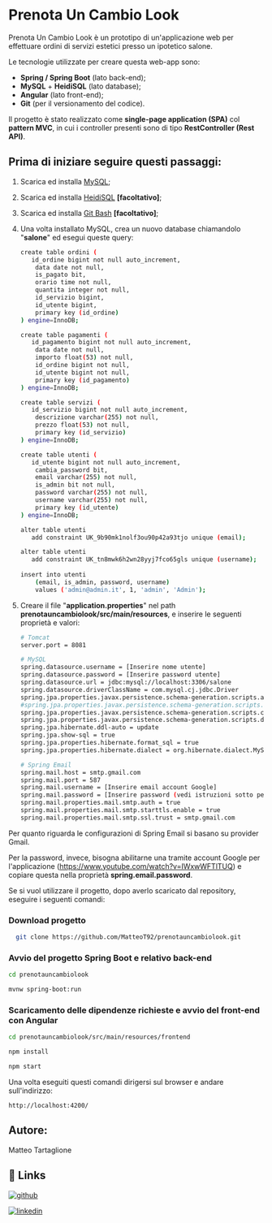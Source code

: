 # Prenota Un Cambio Look

Prenota Un Cambio Look è un prototipo di un'applicazione web per effettuare ordini di servizi estetici presso un ipotetico salone.

Le tecnologie utilizzate per creare questa web-app sono:

- **Spring / Spring Boot** (lato back-end);
- **MySQL** + **HeidiSQL** (lato database);
- **Angular** (lato front-end);
- **Git** (per il versionamento del codice).

Il progetto è stato realizzato come **single-page application (SPA)** col **pattern MVC**, in cui i controller presenti sono di tipo **RestController (Rest API)**.

## Prima di iniziare seguire questi passaggi:

1. Scarica ed installa [MySQL](https://dev.mysql.com/downloads/file/?id=520407 "MySQL");
2. Scarica ed installa [HeidiSQL](https://www.heidisql.com/installers/HeidiSQL_12.5.0.6677_Setup.exe "HeidiSQL") **[facoltativo]**;
3. Scarica ed installa [Git Bash](https://git-scm.com/ "Git Bash") **[facoltativo]**;
4. Una volta installato MySQL, crea un nuovo database chiamandolo "**salone**" ed esegui queste query:
    ```bash
	create table ordini (
       id_ordine bigint not null auto_increment,
        data date not null,
        is_pagato bit,
        orario time not null,
        quantita integer not null,
        id_servizio bigint,
        id_utente bigint,
        primary key (id_ordine)
    ) engine=InnoDB;

    create table pagamenti (
       id_pagamento bigint not null auto_increment,
        data date not null,
        importo float(53) not null,
        id_ordine bigint not null,
        id_utente bigint not null,
        primary key (id_pagamento)
    ) engine=InnoDB;

    create table servizi (
       id_servizio bigint not null auto_increment,
        descrizione varchar(255) not null,
        prezzo float(53) not null,
        primary key (id_servizio)
    ) engine=InnoDB;

    create table utenti (
       id_utente bigint not null auto_increment,
        cambia_password bit,
        email varchar(255) not null,
        is_admin bit not null,
        password varchar(255) not null,
        username varchar(255) not null,
        primary key (id_utente)
    ) engine=InnoDB;

    alter table utenti 
       add constraint UK_9b90mk1nolf3ou90p42a93tjo unique (email);

    alter table utenti 
       add constraint UK_tn8mwk6h2wn28yyj7fco65gls unique (username);
		
	insert into utenti
		(email, is_admin, password, username)
		values ('admin@admin.it', 1, 'admin', 'Admin');
    ```
		
5. Creare il file "**application.properties**" nel path **prenotauncambiolook/src/main/resources**, e inserire le seguenti proprietà e valori: 
   ```bash
   # Tomcat
   server.port = 8081

   # MySQL
   spring.datasource.username = [Inserire nome utente]
   spring.datasource.password = [Inserire password utente]
   spring.datasource.url = jdbc:mysql://localhost:3306/salone
   spring.datasource.driverClassName = com.mysql.cj.jdbc.Driver
   spring.jpa.properties.javax.persistence.schema-generation.scripts.action = none
   #spring.jpa.properties.javax.persistence.schema-generation.scripts.action = drop-and-create
   spring.jpa.properties.javax.persistence.schema-generation.scripts.create-target = create.sql
   spring.jpa.properties.javax.persistence.schema-generation.scripts.drop-target = drop.sql
   spring.jpa.hibernate.ddl-auto = update
   spring.jpa.show-sql = true
   spring.jpa.properties.hibernate.format_sql = true
   spring.jpa.properties.hibernate.dialect = org.hibernate.dialect.MySQL8Dialect

   # Spring Email
   spring.mail.host = smtp.gmail.com
   spring.mail.port = 587
   spring.mail.username = [Inserire email account Google]
   spring.mail.password = [Inserire password (vedi istruzioni sotto per ottenerla)]
   spring.mail.properties.mail.smtp.auth = true
   spring.mail.properties.mail.smtp.starttls.enable = true
   spring.mail.properties.mail.smtp.ssl.trust = smtp.gmail.com
   ```

Per quanto riguarda le configurazioni di Spring Email si basano su provider Gmail.

Per la password, invece, bisogna abilitarne una tramite account Google per l'applicazione (https://www.youtube.com/watch?v=IWxwWFTlTUQ) e copiare questa nella proprietà **spring.email.password**.

Se si vuol utilizzare il progetto, dopo averlo scaricato dal repository, eseguire i seguenti comandi:

### Download progetto
```bash
  git clone https://github.com/MatteoT92/prenotauncambiolook.git
```

### Avvio del progetto Spring Boot e relativo back-end
```bash
cd prenotauncambiolook

mvnw spring-boot:run
```

### Scaricamento delle dipendenze richieste e avvio del front-end con Angular
```bash
cd prenotauncambiolook/src/main/resources/frontend

npm install

npm start
```

Una volta eseguiti questi comandi dirigersi sul browser e andare sull'indirizzo:
```http
http://localhost:4200/
```

## Autore:
Matteo Tartaglione
## 🔗 Links
[![github](https://img.shields.io/github/followers/MatteoT92?style=for-the-badge&logo=github&logoColor=white)](https://github.com/MatteoT92)

[![linkedin](https://img.shields.io/badge/linkedin-0A66C2?style=for-the-badge&logo=linkedin&logoColor=white)](https://www.linkedin.com/in/matteotartaglione/)
